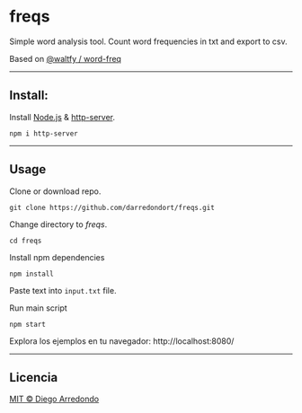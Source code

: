 # freqs
Simple word analysis tool. Count word frequencies in txt and export to csv.


Based on [@waltfy / word-freq](https://github.com/waltfy/word-freq)

___ 

## Install:
Install [Node.js](https://nodejs.org/en/download/) & [http-server](https://www.npmjs.com/package/http-server).

```
npm i http-server
````
___

## Usage

Clone or download repo.
```
git clone https://github.com/darredondort/freqs.git
```

Change directory to *freqs*.

```
cd freqs
```

Install npm dependencies
```
npm install
```

Paste text into `input.txt` file.

Run main script
```
npm start
```

Explora los ejemplos en tu navegador: http://localhost:8080/
____

## Licencia

[MIT © Diego Arredondo](../LICENSE)
